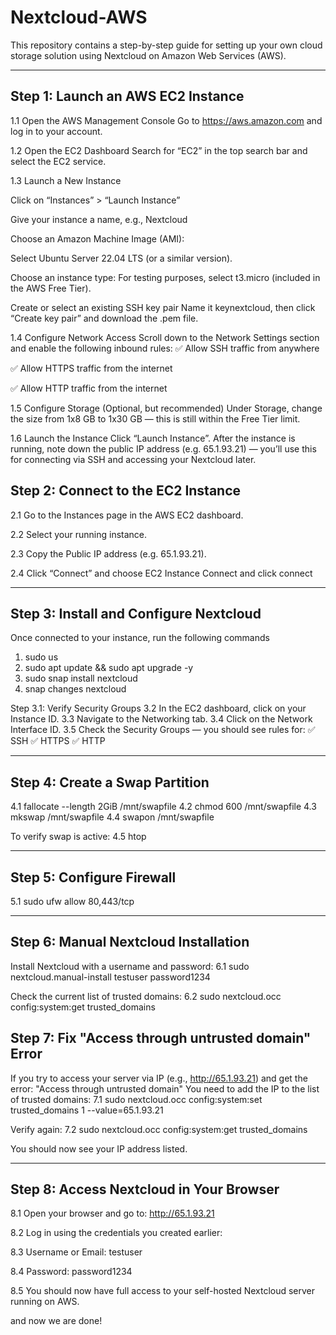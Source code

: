 # Nextcloud-AWS
This repository contains a step-by-step guide for setting up your own cloud storage solution using Nextcloud on Amazon Web Services (AWS).

---

## Step 1: Launch an AWS EC2 Instance

1.1 Open the AWS Management Console
Go to https://aws.amazon.com and log in to your account.

1.2 Open the EC2 Dashboard
Search for “EC2” in the top search bar and select the EC2 service.

1.3 Launch a New Instance

Click on “Instances” > “Launch Instance”

Give your instance a name, e.g., Nextcloud

Choose an Amazon Machine Image (AMI):

Select Ubuntu Server 22.04 LTS (or a similar version).

Choose an instance type: For testing purposes, select t3.micro (included in the AWS Free Tier).

Create or select an existing SSH key pair
Name it keynextcloud, then click “Create key pair” and download the .pem file.

1.4 Configure Network Access
Scroll down to the Network Settings section and enable the following inbound rules:
✅ Allow SSH traffic from anywhere

✅ Allow HTTPS traffic from the internet

✅ Allow HTTP traffic from the internet

1.5 Configure Storage
(Optional, but recommended)
Under Storage, change the size from 1x8 GB to 1x30 GB — this is still within the Free Tier limit.

1.6 Launch the Instance
Click “Launch Instance”.
After the instance is running, note down the public IP address (e.g. 65.1.93.21) — you’ll use this for connecting via SSH and accessing your Nextcloud later.

## Step 2: Connect to the EC2 Instance

2.1 Go to the Instances page in the AWS EC2 dashboard.

2.2 Select your running instance.

2.3 Copy the Public IP address (e.g. 65.1.93.21).

2.4 Click “Connect” and choose EC2 Instance Connect and click connect 

---

## Step 3: Install and Configure Nextcloud
Once connected to your instance, run the following commands
1. sudo us
2. sudo apt update && sudo apt upgrade -y
3. sudo snap install nextcloud
4. snap changes nextcloud

Step 3.1: Verify Security Groups
3.2 In the EC2 dashboard, click on your Instance ID.
3.3 Navigate to the Networking tab.
3.4 Click on the Network Interface ID.
3.5 Check the Security Groups — you should see rules for:
✅ SSH
✅ HTTPS
✅ HTTP

---

## Step 4: Create a Swap Partition
4.1 fallocate --length 2GiB /mnt/swapfile
4.2 chmod 600 /mnt/swapfile
4.3 mkswap /mnt/swapfile
4.4 swapon /mnt/swapfile

To verify swap is active:
4.5 htop

---

## Step 5: Configure Firewall
5.1 sudo ufw allow 80,443/tcp

----

## Step 6: Manual Nextcloud Installation
Install Nextcloud with a username and password:
6.1 sudo nextcloud.manual-install testuser password1234

Check the current list of trusted domains:
6.2 sudo nextcloud.occ config:system:get trusted_domains

## Step 7: Fix "Access through untrusted domain" Error
If you try to access your server via IP (e.g., http://65.1.93.21) and get the error:
"Access through untrusted domain"
You need to add the IP to the list of trusted domains:
7.1 sudo nextcloud.occ config:system:set trusted_domains 1 --value=65.1.93.21

Verify again:
7.2 sudo nextcloud.occ config:system:get trusted_domains

You should now see your IP address listed.

---

## Step 8: Access Nextcloud in Your Browser

8.1 Open your browser and go to:
http://65.1.93.21

8.2 Log in using the credentials you created earlier:

8.3 Username or Email: testuser

8.4 Password: password1234

8.5 You should now have full access to your self-hosted Nextcloud server running on AWS.

and now we are done! 
